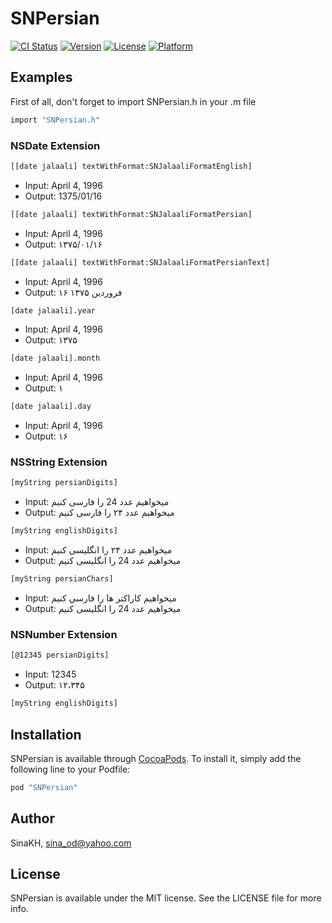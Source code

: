 # SNPersian

[![CI Status](http://img.shields.io/travis/SinaKH/SNPersian.svg?style=flat)](https://travis-ci.org/SinaKH/SNPersian)
[![Version](https://img.shields.io/cocoapods/v/SNPersian.svg?style=flat)](http://cocoapods.org/pods/SNPersian)
[![License](https://img.shields.io/cocoapods/l/SNPersian.svg?style=flat)](http://cocoapods.org/pods/SNPersian)
[![Platform](https://img.shields.io/cocoapods/p/SNPersian.svg?style=flat)](http://cocoapods.org/pods/SNPersian)

## Examples

First of all, don't forget to import SNPersian.h in your .m file

```sh
import "SNPersian.h"
```

### NSDate Extension

```sh
[[date jalaali] textWithFormat:SNJalaaliFormatEnglish]
```

- Input: April 4, 1996
- Output: 1375/01/16

```sh
[[date jalaali] textWithFormat:SNJalaaliFormatPersian]
```

- Input: April 4, 1996
- Output: ۱۳۷۵/۰۱/۱۶

```sh
[[date jalaali] textWithFormat:SNJalaaliFormatPersianText]
```

- Input: April 4, 1996
- Output: ۱۶ فروردین ۱۳۷۵

```sh
[date jalaali].year
```

- Input: April 4, 1996
- Output: ۱۳۷۵

```sh
[date jalaali].month
```

- Input: April 4, 1996
- Output: ۱

```sh
[date jalaali].day
```

- Input: April 4, 1996
- Output: ۱۶

### NSString Extension

```sh
[myString persianDigits]
```

- Input: میخواهیم عدد 24 را فارسی کنیم
- Output: میخواهیم عدد ۲۴ را فارسی کنیم

```sh
[myString englishDigits]
```

- Input: میخواهیم عدد ۲۴ را انگلیسی کنیم
- Output: میخواهیم عدد 24 را انگلیسی کنیم

```sh
[myString persianChars]
```

- Input: ميخواهيم كاراكتر ها را فارسي کنیم
- Output: میخواهیم عدد 24 را انگلیسی کنیم

### NSNumber Extension

```sh
[@12345 persianDigits]
```

- Input: 12345
- Output: ۱۲،۳۴۵

```sh
[myString englishDigits]
```

## Installation

SNPersian is available through [CocoaPods](http://cocoapods.org). To install
it, simply add the following line to your Podfile:

```ruby
pod "SNPersian"
```

## Author

SinaKH, sina_od@yahoo.com

## License

SNPersian is available under the MIT license. See the LICENSE file for more info.
